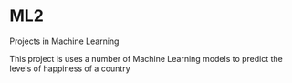 # ML2
Projects in Machine Learning


This project is uses a number of Machine Learning models to predict the levels of happiness of a country
